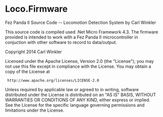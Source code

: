 Loco.Firmware
=============

Fez Panda II Source Code -- Locomotion Detection System
by Carl Winkler

This source code is compiled used .Net Micro Framework 4.3.
The firmware provided is intended to work with a Fez Panda II microcontroller in conjuction with other
software to record to data/output.


  Copyright 2014 Carl Winkler

   Licensed under the Apache License, Version 2.0 (the "License");
   you may not use this file except in compliance with the License.
   You may obtain a copy of the License at

     http://www.apache.org/licenses/LICENSE-2.0

   Unless required by applicable law or agreed to in writing, software
   distributed under the License is distributed on an "AS IS" BASIS,
   WITHOUT WARRANTIES OR CONDITIONS OF ANY KIND, either express or implied.
   See the License for the specific language governing permissions and
   limitations under the License.
